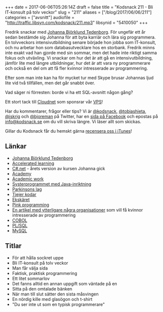 +++
date = 2017-06-06T05:26:14Z
draft = false
title = "Kodsnack 211 - Bli IT-konsult på tolv veckor"
slug = "211"
aliases = ["/blog/2017/06/06/211"]
categories = ["avsnitt"]
audiofile = "http://traffic.libsyn.com/kodsnack/211.mp3"
libsynid = "5410050"
+++

Fredrik snackar med [Johanna Björklund Tedenborg](https://www.linkedin.com/in/johanna-bj%C3%B6rklund-tedenborg-5b8a6511b/). För ungefär ett år sedan bestämde sig Johanna för att byta karriär och lära sig programmera. En tolvveckors intensivutbildning senare började hon jobba som IT-konsult, och nu arbetar hon som databasutvecklare hos en storbank. Fredrik minns inte exakt vad han gjorde med sin sommar, men det hade inte riktigt samma fokus och utväxling. Vi snackar om hur det är att gå en intensivutbildning, jämför lite med längre utbildningar, hur det är att vara ny programmerare och också en del om att få fler kvinnor intresserade av programmering.

Efter som man inte kan ha för mycket tur med Skype brusar Johannas ljud lite vid två tillfällen, men det går snabbt över.

Vad säger ni förresten: borde vi ha ett SQL-avsnitt någon gång?

Ett stort tack till [Cloudnet](http://www.cloudnet.se) som sponsrar vår [VPS](http://en.wikipedia.org/wiki/Virtual_private_server)!

Har du kommentarer, frågor eller tips? Vi är [@kodsnack](https://www.twitter.com/kodsnack), [@tobiashieta](https://www.twitter.com/tobiashieta), [@iskrig](https://www.twitter.com/iskrig) och [@bjoreman](https://www.twitter.com/bjoreman) på Twitter, har en [sida på Facebook](https://www.facebook.com/kodsnack) och epostas på [info@kodsnack.se](mailto:info@kodsnack.se) om du vill skriva längre. Vi läser allt som skickas.

Gillar du Kodsnack får du hemskt gärna [recensera oss i iTunes](http://itunes.apple.com/se/podcast/kodsnack/id561631498?l=en)!

## Länkar ##
* [Johanna Björklund Tedenborg](https://www.linkedin.com/in/johanna-bj%C3%B6rklund-tedenborg-5b8a6511b/)
* [Accelerated learning](https://www.academy.se/om-academy/accelerated-learning)
* [C#.net](https://www.academy.se/program/cnet-ht17) - årets version av kursen Johanna gick
* [Academy](https://www.academy.se/)
* [Academic work](https://www.academicwork.se/kort-om-oss)
* [Systerprogrammet med Java-inriktning](https://www.academy.se/program/java-ht17)
* [Parkinsons lag](https://en.wikipedia.org/wiki/Parkinson%27s_law)
* [Tjejer kodar](http://www.tjejerkodar.se/)
* [Ekskäret](http://ekskaret.se/on-ekskaret/)
* [Pink programming](http://www.pinkprogramming.se/)
* [En artikel med ytterligare några organisationer](https://scandinaviantraveler.com/se/livsstil/kvinnor-som-kodar) som vill få kvinnor intresserade av programmering
* [COBOL](https://en.wikipedia.org/wiki/COBOL)
* [PL/SQL](https://en.wikipedia.org/wiki/PL/SQL)
* [MySQL](https://en.wikipedia.org/wiki/MySQL)

## Titlar ##
* För att hålla sockret uppe
* Bli IT-konsult på tolv veckor
* Man får välja sida
* Faktisk, praktisk programmering
* Ett litet sommarlov
* Det fanns alltid en annan uppgift som väntade på en
* Sitta på den omtalade bänken
* När man till slut sätter den sista måsvingen
* En nördig kille med glasögon och t-shirt
* "Du ser inte ut som en typisk programmerare"